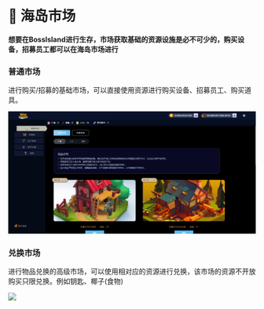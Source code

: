 # 🏫 海岛市场

**想要在BossIsland进行生存，市场获取基础的资源设施是必不可少的，购买设备，招募员工都可以在海岛市场进行**



### 普通市场

进行购买/招募的基础市场，可以直接使用资源进行购买设备、招募员工、购买道具。

![](../.gitbook/assets/22.jpg)



### 兑换市场

进行物品兑换的高级市场，可以使用相对应的资源进行兑换，该市场的资源不开放购买只限兑换。例如钥匙、椰子(食物)

![](../.gitbook/assets/1642570598\(1\).jpg)
